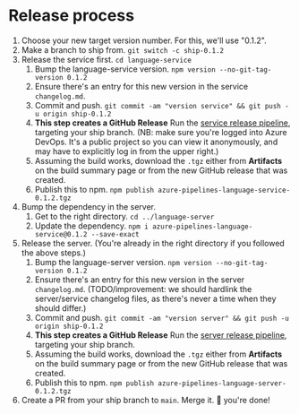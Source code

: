 # Release process

1. Choose your new target version number. For this, we'll use "0.1.2".
2. Make a branch to ship from. `git switch -c ship-0.1.2`
3. Release the service first. `cd language-service`
    1. Bump the language-service version. `npm version --no-git-tag-version 0.1.2`
    2. Ensure there's an entry for this new version in the service `changelog.md`.
    3. Commit and push. `git commit -am "version service" && git push -u origin ship-0.1.2`
    4. **This step creates a GitHub Release** Run the [service release pipeline][release-service], targeting your ship branch. (NB: make sure you're logged into Azure DevOps. It's a public project so you can view it anonymously, and may have to explicitly log in from the upper right.)
    5. Assuming the build works, download the `.tgz` either from **Artifacts** on the build summary page or from the new GitHub release that was created.
    6. Publish this to npm. `npm publish azure-pipelines-language-service-0.1.2.tgz`
4. Bump the dependency in the server.
    1. Get to the right directory. `cd ../language-server`
    2. Update the dependency. `npm i azure-pipelines-language-service@0.1.2 --save-exact`
5. Release the server. (You're already in the right directory if you followed the above steps.)
    1. Bump the language-server version. `npm version --no-git-tag-version 0.1.2`
    2. Ensure there's an entry for this new version in the server `changelog.md`. (TODO/improvement: we should hardlink the server/service changelog files, as there's never a time when they should differ.)
    3. Commit and push. `git commit -am "version server" && git push -u origin ship-0.1.2`
    4. **This step creates a GitHub Release** Run the [server release pipeline][release-server], targeting your ship branch.
    5. Assuming the build works, download the `.tgz` either from **Artifacts** on the build summary page or from the new GitHub release that was created.
    6. Publish this to npm. `npm publish azure-pipelines-language-server-0.1.2.tgz`
6. Create a PR from your ship branch to `main`. Merge it. :tada: you're done!

[release-service]: https://dev.azure.com/mseng/PipelineTools/_build?definitionId=17100 "Language service release pipeline"
[release-server]: https://dev.azure.com/mseng/PipelineTools/_build?definitionId=17139 "Language server release pipeline"

